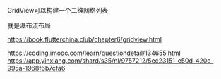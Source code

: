 GridView可以构建一个二维网格列表

就是瀑布流布局

https://book.flutterchina.club/chapter6/gridview.html

https://coding.imooc.com/learn/questiondetail/134655.html  https://app.yinxiang.com/shard/s35/nl/9757212/5ec23151-e50d-420c-995a-1968f6b7cfa6